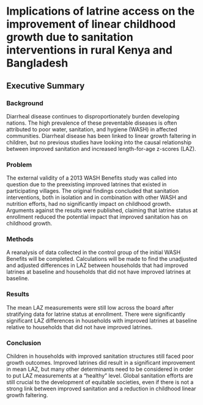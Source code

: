 # Implications of latrine access on the improvement of linear childhood growth due to sanitation interventions in rural Kenya and Bangladesh

## Executive Summary

### Background 
Diarrheal disease continues to disproportionately burden developing nations. The high prevalence of these preventable
diseases is often attributed to poor water, sanitation, and hygiene (WASH) in affected communities. Diarrheal disease has been linked to
linear growth faltering in children, but no previous studies have looking into the causal relationship between improved sanitation and
increased length-for-age z-scores (LAZ).

### Problem 
The external validity of a 2013 WASH Benefits study was called into question due to the preexisting improved latrines that existed
in participating villages. The original findings concluded that sanitation interventions, both in isolation and in combination with other
WASH and nutrition efforts, had no significantly impact on childhood growth. Arguments against the results were published, claiming that
latrine status at enrollment reduced the potential impact that improved sanitation has on childhood growth.

### Methods 
A reanalysis of data collected in the control group of the initial WASH Benefits will be completed. Calculations will be made to
find the unadjusted and adjusted differences in LAZ between households that had improved latrines at baseline and households that did not
have improved latrines at baseline.

### Results 
The mean LAZ measurements were still low across the board after stratifying data for latrine status at enrollment. There were
significantly significant LAZ differences in households with improved latrines at baseline relative to households that did not have improved
latrines.

### Conclusion 
Children in households with improved sanitation structures still faced poor growth outcomes. Improved latrines did result in a
significant improvement in mean LAZ, but many other determinants need to be considered in order to put LAZ measurements at a “healthy”
level. Global sanitation efforts are still crucial to the development of equitable societies, even if there is not a strong link between improved
sanitation and a reduction in childhood linear growth faltering.
